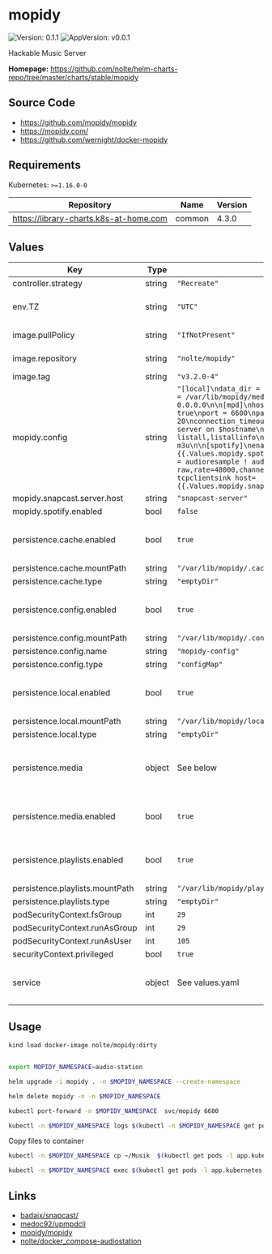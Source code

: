 # mopidy

![Version: 0.1.1](https://img.shields.io/badge/Version-0.1.1-informational?style=flat-square) ![AppVersion: v0.0.1](https://img.shields.io/badge/AppVersion-v0.0.1-informational?style=flat-square)

Hackable Music Server

**Homepage:** <https://github.com/nolte/helm-charts-repo/tree/master/charts/stable/mopidy>

## Source Code

* <https://github.com/mopidy/mopidy>
* <https://mopidy.com/>
* <https://github.com/wernight/docker-mopidy>

## Requirements

Kubernetes: `>=1.16.0-0`

| Repository | Name | Version |
|------------|------|---------|
| https://library-charts.k8s-at-home.com | common | 4.3.0 |

## Values

| Key | Type | Default | Description |
|-----|------|---------|-------------|
| controller.strategy | string | `"Recreate"` |  |
| env.TZ | string | `"UTC"` | Set the container timezone |
| image.pullPolicy | string | `"IfNotPresent"` | image pull policy |
| image.repository | string | `"nolte/mopidy"` | image repository |
| image.tag | string | `"v3.2.0-4"` | image tag |
| mopidy.config | string | `"[local]\ndata_dir = /var/lib/mopidy/local\nmedia_dir = /var/lib/mopidy/media\n\n[http]\nhostname = 0.0.0.0\n\n[mpd]\nhostname = 0.0.0.0\nenabled = true\nport = 6600\npassword =\nmax_connections = 20\nconnection_timeout = 60\nzeroconf = Mopidy MPD server on $hostname\ncommand_blacklist = listall,listallinfo\ndefault_playlist_scheme = m3u\n\n[spotify]\nenabled = {{.Values.mopidy.spotify.enabled}}\n\n[audio]\noutput = audioresample ! audioconvert ! audio/x-raw,rate=48000,channels=2,format=S16LE ! wavenc ! tcpclientsink host={{.Values.mopidy.snapcast.server.host}}\n"` |  |
| mopidy.snapcast.server.host | string | `"snapcast-server"` |  |
| mopidy.spotify.enabled | bool | `false` |  |
| persistence.cache.enabled | bool | `true` | Enables or disables the persistence item |
| persistence.cache.mountPath | string | `"/var/lib/mopidy/.cache"` |  |
| persistence.cache.type | string | `"emptyDir"` |  |
| persistence.config.enabled | bool | `true` | Enables or disables the persistence item |
| persistence.config.mountPath | string | `"/var/lib/mopidy/.config/mopidy"` |  |
| persistence.config.name | string | `"mopidy-config"` |  |
| persistence.config.type | string | `"configMap"` |  |
| persistence.local.enabled | bool | `true` | Enables or disables the persistence item |
| persistence.local.mountPath | string | `"/var/lib/mopidy/local"` |  |
| persistence.local.type | string | `"emptyDir"` |  |
| persistence.media | object | See below | Default persistence for configuration files. |
| persistence.media.enabled | bool | `true` | Enables or disables the persistence item |
| persistence.playlists.enabled | bool | `true` | Enables or disables the persistence item |
| persistence.playlists.mountPath | string | `"/var/lib/mopidy/playlists"` |  |
| persistence.playlists.type | string | `"emptyDir"` |  |
| podSecurityContext.fsGroup | int | `29` |  |
| podSecurityContext.runAsGroup | int | `29` |  |
| podSecurityContext.runAsUser | int | `105` |  |
| securityContext.privileged | bool | `true` |  |
| service | object | See values.yaml | Configures service settings for the chart. |

## Usage

```sh
kind load docker-image nolte/mopidy:dirty
```

```bash

export MOPIDY_NAMESPACE=audio-station

helm upgrade -i mopidy . -n $MOPIDY_NAMESPACE --create-namespace

helm delete mopidy -n -n $MOPIDY_NAMESPACE

kubectl port-forward -n $MOPIDY_NAMESPACE  svc/mopidy 6680

kubectl -n $MOPIDY_NAMESPACE logs $(kubectl -n $MOPIDY_NAMESPACE get pods -l app.kubernetes.io/name=mopidy -ojson | jq -r '.items[0].metadata.name') -f
```

Copy files to container

```sh
kubectl -n $MOPIDY_NAMESPACE cp ~/Musik  $(kubectl get pods -l app.kubernetes.io/name=mopidy -n $MOPIDY_NAMESPACE  -ojson | jq -r '.items[0].metadata.name'):/var/lib/mopidy/media/

kubectl -n $MOPIDY_NAMESPACE exec $(kubectl get pods -l app.kubernetes.io/name=mopidy -n $MOPIDY_NAMESPACE  -ojson | jq -r '.items[0].metadata.name') -- mopidy local scan
```

## Links

* [badaix/snapcast/](https://github.com/badaix/snapcast/)
* [medoc92/upmpdcli](https://framagit.org/medoc92/upmpdcli)
* [mopidy/mopidy](https://github.com/mopidy/mopidy)
* [nolte/docker_compose-audiostation](https://github.com/nolte/docker_compose-audiostation/blob/master/docker-compose.yml)

